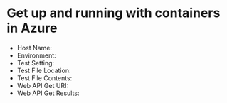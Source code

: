 # Get up and running with containers in Azure 

- Host Name: 
- Environment:
- Test Setting:
- Test File Location:
- Test File Contents:
- Web API Get URI: 
- Web API Get Results: 

